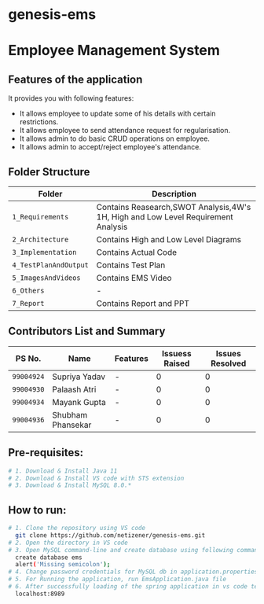 # genesis-ems
# Employee Management System










## Features of the application
It provides you with following features:
* It allows employee to update some of his details with certain restrictions.
* It allows employee to send attendance request for regularisation.
* It allows admin to do basic CRUD operations on employee.
* It allows admin to accept/reject employee's attendance.








## Folder Structure
Folder             | Description
-------------------| -----------------------------------------
`1_Requirements`      | Contains Reasearch,SWOT Analysis,4W's 1H, High and Low Level Requirement Analysis
`2_Architecture`      | Contains High and Low Level Diagrams
`3_Implementation`    | Contains Actual Code
`4_TestPlanAndOutput` | Contains Test Plan
`5_ImagesAndVideos`   | Contains EMS Video
`6_Others`            | -
`7_Report`            | Contains Report and PPT 











## Contributors List and Summary
PS No. |  Name   |    Features    | Issuess Raised |Issues Resolved|
---------|-------------|----------------|----------------|---------------
`99004924` | Supriya Yadav  | - | 0   | 0  
`99004930` | Palaash Atri  | - | 0   | 0  
`99004934` | Mayank Gupta  | - | 0   | 0  
`99004936` | Shubham Phansekar  | - | 0   | 0  




## Pre-requisites:
```sh
# 1. Download & Install Java 11
# 2. Download & Install VS code with STS extension
# 3. Download & Install MySQL 8.0.* 
```    

## How to run:
```sh
# 1. Clone the repository using VS code 
  git clone https://github.com/netizener/genesis-ems.git
# 2. Open the directory in VS code
# 3. Open MySQL command-line and create database using following command
  create database ems
  alert('Missing semicolon');
# 4. Change password credentials for MySQL db in application.properties to match with your local machine password
# 5. For Running the application, run EmsApplication.java file
# 6. After successfully loading of the spring application in vs code terminal, go to the browser and type
  localhost:8989  
```    



